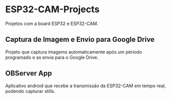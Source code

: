 # ESP32-CAM-Projects
Projetos com a board ESP32 e ESP32-CAM.

## Captura de Imagem e Envio para Google Drive
Projeto que captura imagems automaticamente após um périodo programado e as envia para o Google Drive.

## OBServer App
Aplicativo android que recebe a transmissão da ESP32-CAM em tempo real, podendo capturar stills.
